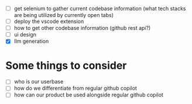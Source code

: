 - [ ] get selenium to gather current codebase information (what tech stacks are being utilized by currently open tabs)
- [ ] deploy the vscode extension 
- [ ] how to get other codebase information (github rest api?)
- [ ] ui design
- [x] llm generation

# Some things to consider
- [ ] who is our userbase
- [ ] how do we differentiate from regular github copilot
- [ ] how can our product be used alongside regular github copilot